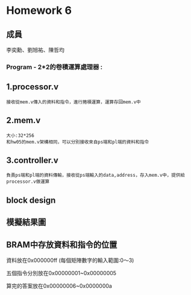 Homework 6
====

## 成員
李奕勳、劉旭祐、陳哲均

### Program - 2*2的卷積運算處理器 :

## 1.processor.v
    接收從mem.v傳入的資料和指令，進行捲積運算，運算存回mem.v中

## 2.mem.v
    大小:32*256
    和hw05的mem.v架構相同，可以分別接收來自ps端和pl端的資料和指令

## 3.controller.v
    負責ps端和pl端的資料傳輸，接收從ps端輸入的data,address，存入mem.v中，提供給processor.v做運算
## block design


## 模擬結果圖



## BRAM中存放資料和指令的位置
資料放在0x000000ff (每個矩陣數字的輸入範圍:0～3)

五個指令分別放在0x00000001~0x00000005 

算完的答案放在0x00000006~0x0000000a



